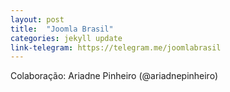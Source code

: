 ```yaml
---
layout: post
title:  "Joomla Brasil"
categories: jekyll update
link-telegram: https://telegram.me/joomlabrasil
---
```

Colaboração: Ariadne Pinheiro (@ariadnepinheiro)

